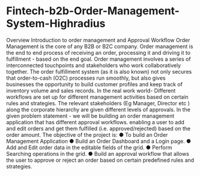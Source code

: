 # Fintech-b2b-Order-Management-System-Highradius

Overview
Introduction to order management and Approval Workflow
Order Management is the core of any B2B or B2C company. Order management is
the end to end process of receiving an order, processing it and driving it to
fulfillment - based on the end goal.
Order management involves a series of interconnected touchpoints and
stakeholders who work collaboratively together. The order fulfillment system (as it is
also known) not only secures that order-to-cash (O2C) processes run smoothly, but
also gives businesses the opportunity to build customer profiles and keep track of
inventory volume and sales records.
In the real work world- Different workflows are set up for different management
activities based on certain rules and strategies. The relevant stakeholders (Eg
Manager, Director etc ) along the corporate hierarchy are given different levels of
approvals.
In the given problem statement - we will be building an order management
application that has different approval workflows.  enabling a user to add and
edit orders and get them fulfilled (i.e. approved/rejected) based on the order
amount.
The objective of the project is:
● To build an Order Management Application
● Build an Order Dashboard and a Login page.
● Add and Edit order data in the editable fields of the grid.
● Perform Searching operations in the grid.
● Build an approval workflow that allows the user to approve or reject an order
based on certain predefined rules and strategies.
